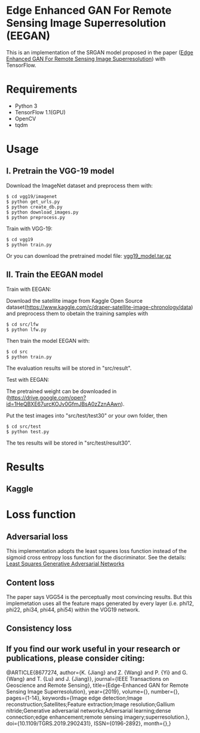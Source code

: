 # Edge Enhanced GAN For Remote Sensing Image Superresolution (EEGAN)

This is an implementation of the SRGAN model proposed in the paper
([Edge Enhanced GAN For Remote Sensing Image Superresolution](https://ieeexplore.ieee.org/stamp/stamp.jsp?tp=&arnumber=8677274))
with TensorFlow.

# Requirements

- Python 3
- TensorFlow 1.1(GPU)
- OpenCV
- tqdm 

# Usage

## I. Pretrain the VGG-19 model

Download the ImageNet dataset and preprocess them with:

```
$ cd vgg19/imagenet
$ python get_urls.py
$ python create_db.py
$ python download_images.py
$ python preprocess.py
```

Train with VGG-19:

```
$ cd vgg19
$ python train.py
```

Or you can download the pretrained model file:
[vgg19_model.tar.gz](
https://drive.google.com/open?id=0B-s6ok7B0V9vcXNfSzdjZ0lCc0k)


## II. Train the EEGAN model

Train with EEGAN:

Download the satellite image from Kaggle Open Source dataset(https://www.kaggle.com/c/draper-satellite-image-chronology/data) and preprocess them to obetain the training samples with 

```
$ cd src/lfw
$ python lfw.py
```

Then train the model EEGAN with:
```
$ cd src
$ python train.py
```

The evaluation results will be stored in "src/result".

Test with EEGAN:

The pretrained weight can be downloaded in (https://drive.google.com/open?id=1HeQBXE67urcKOJv0GfmJBsA0zZznAAwn).

Put the test images into "src/test/test30" or your own folder, then
```
$ cd src/test
$ python test.py
```

The tes results will be stored in "src/test/result30".


# Results

## Kaggle


# Loss function

## Adversarial loss 

This implementation adopts the least squares loss function instead 
of the sigmoid cross entropy loss function for the discriminator.
See the details: [Least Squares Generative Adversarial Networks](
https://arxiv.org/abs/1611.04076)

## Content loss

The paper says VGG54 is the perceptually most convincing results.
But this implemetation uses all the feature maps generated by every layer
(i.e. phi12, phi22, phi34, phi44, phi54) within the VGG19 network.


## Consistency loss


## If you find our work useful in your research or publications, please consider citing:

@ARTICLE{8677274, author={K. {Jiang} and Z. {Wang} and P. {Yi} and G. {Wang} and T. {Lu} and J. {Jiang}}, journal={IEEE Transactions on Geoscience and Remote Sensing}, title={Edge-Enhanced GAN for Remote Sensing Image Superresolution}, year={2019}, volume={}, number={}, pages={1-14}, keywords={Image edge detection;Image reconstruction;Satellites;Feature extraction;Image resolution;Gallium nitride;Generative adversarial networks;Adversarial learning;dense connection;edge enhancement;remote sensing imagery;superresolution.}, doi={10.1109/TGRS.2019.2902431}, ISSN={0196-2892}, month={},}
